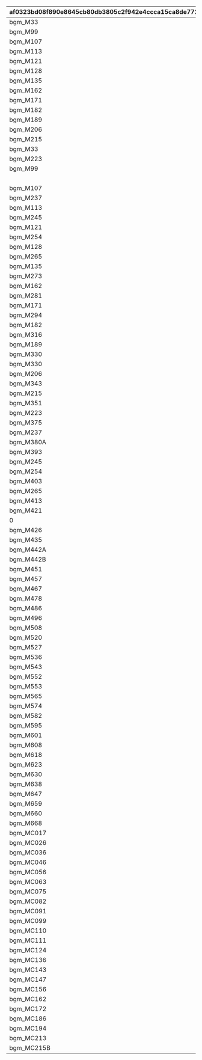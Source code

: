 |af0323bd08f890e8645cb80db3805c2f942e4ccca15ca8de772fd57b96eb0f92|87ef23f4ea03fd30b4dab9a2bcecc61849f4e935e71432a21868b76d4a66f3e0|6f9944673bbd243e22fa0eaace0efa5b374aedd836ba7a63a1d88cca1b2686be|7d27723d0f97eae41e1b8364940b3baec01b2a8dee7346990086aa4fdaaca2f7|c438a68fa295c1b8c2acc7e1abc3523e57d6a473ce3cf5b863734f16f0efbd81|614ba8b011bd00528472dba3a8f491a40fc99809435812e73fd4924a6396a886|d523ea548c66aea52a1e558d0e160a9c7ed146c69122e44c1d31ba4e244cbeb9|e153bfbced1f929dfa6b57ce0768773dc1d2ae67fafd829137f2d1b028877503|4181b6d5706da478a3a4f4b2168eaf6b92e3c1d2ea5f5a786ce1dc3af2d62174|834b81e356e653d5b57c622d3536fc508bf6227892438ad1baa6935fb589e5eb|ad009e4a26220b67355c0ae2d408868c5e212988240ea1de87b7c69db1cf726d|07afa2030ba241f55297e1532011501f7c476bd6f9105452cec6a1fe227276e4|49ece901fbb4d641c9470a6be5d2d1012e4a4d168e8603813a3bdd74a4b992a3|
| --- | --- | --- | --- | --- | --- | --- | --- | --- | --- | --- | --- | --- |
|bgm_M33|0|0|0|2030/03/26 14:59:00|0|380000|1|bgm_M33|2018/03/26 15:00:00|10001|1|380000|
|bgm_M99|0|0|0|2030/03/26 14:59:00|0|380000|2|bgm_M99|2018/04/26 15:00:00|10002|1|380000|
|bgm_M107|0|0|0|2030/03/26 14:59:00|0|380000|3|bgm_M107|2018/05/25 16:00:00|10003|1|380000|
|bgm_M113|0|0|0|2030/03/26 14:59:00|0|380000|4|bgm_M113|2018/06/26 15:00:00|10004|1|380000|
|bgm_M121|0|0|0|2030/03/26 14:59:00|0|380000|5|bgm_M121|2018/07/26 15:00:00|10005|1|380000|
|bgm_M128|0|0|0|2030/03/26 14:59:00|0|380000|6|bgm_M128|2018/08/27 15:00:00|10006|1|380000|
|bgm_M135|0|0|0|2030/03/26 14:59:00|0|380000|7|bgm_M135|2018/09/26 15:00:00|10007|1|380000|
|bgm_M162|0|0|0|2030/03/26 14:59:00|0|380000|8|bgm_M162|2018/10/26 15:00:00|10008|1|380000|
|bgm_M171|0|0|0|2030/03/26 14:59:00|0|380000|9|bgm_M171|2018/11/26 15:00:00|10009|1|380000|
|bgm_M182|0|0|0|2030/03/26 14:59:00|0|380000|10|bgm_M182|2018/12/26 15:00:00|10010|1|380000|
|bgm_M189|0|0|0|2030/03/26 14:59:00|0|380000|11|bgm_M189|2019/01/25 15:00:00|10011|1|380000|
|bgm_M206|0|0|0|2030/03/26 14:59:00|0|380000|12|bgm_M206|2019/02/22 15:00:00|10012|1|380000|
|bgm_M215|0|0|0|2030/03/26 14:59:00|0|380000|13|bgm_M215|2019/03/25 15:00:00|10013|1|380000|
|bgm_M33|0|0|0|2030/03/26 14:59:00|0|380000|14|bgm_M33|2019/04/11 15:00:00|10014|1|380000|
|bgm_M223|0|0|0|2030/03/26 14:59:00|0|380000|15|bgm_M223|2019/04/24 15:00:00|10015|1|380000|
|bgm_M99|0|0|0|2030/03/26 14:59:00|0|380000|16|bgm_M99|2019/05/09 15:00:00|10016|1|380000|
||0|0|0|2030/03/26 14:59:00|0|380000|17||2019/05/24 15:00:00|10017|1|380000|
|bgm_M107|0|0|0|2030/03/26 14:59:00|0|380000|18|bgm_M107|2019/06/10 15:00:00|10018|1|380000|
|bgm_M237|0|0|0|2030/03/26 14:59:00|0|380000|19|bgm_M237|2019/06/25 15:00:00|10019|1|380000|
|bgm_M113|0|0|0|2030/03/26 14:59:00|0|380000|20|bgm_M113|2019/07/08 15:00:00|10020|1|380000|
|bgm_M245|0|0|0|2030/03/26 14:59:00|0|380000|21|bgm_M245|2019/07/25 15:00:00|10021|1|380000|
|bgm_M121|0|0|0|2030/03/26 14:59:00|0|380000|22|bgm_M121|2019/08/08 15:00:00|10022|1|380000|
|bgm_M254|0|0|0|2030/03/26 14:59:00|0|380000|23|bgm_M254|2019/08/26 15:00:00|10023|1|380000|
|bgm_M128|0|0|0|2030/03/26 14:59:00|0|380000|24|bgm_M128|2019/09/09 15:00:00|10024|1|380000|
|bgm_M265|0|0|0|2030/03/26 14:59:00|0|380000|25|bgm_M265_Top|2019/09/24 15:00:00|10025|1|380000|
|bgm_M135|0|0|0|2030/03/26 14:59:00|0|380000|26|bgm_M135|2019/10/10 15:00:00|10026|1|380000|
|bgm_M273|0|0|0|2030/03/26 14:59:00|0|380000|27|bgm_M273|2019/10/25 15:00:00|10027|1|380000|
|bgm_M162|0|0|0|2030/03/26 14:59:00|0|380000|28|bgm_M162|2019/11/08 15:00:00|10028|1|380000|
|bgm_M281|0|0|0|2030/03/26 14:59:00|0|380000|29|bgm_M281|2019/11/25 15:00:00|10029|1|380000|
|bgm_M171|0|0|0|2030/03/26 14:59:00|0|380000|30|bgm_M171|2019/12/09 15:00:00|10030|1|380000|
|bgm_M294|0|0|0|2030/03/26 14:59:00|0|380000|31|bgm_M294|2019/12/25 15:00:00|10031|1|380000|
|bgm_M182|0|0|0|2030/03/26 14:59:00|0|380000|32|bgm_M182|2020/01/14 12:00:00|10032|1|380000|
|bgm_M316|0|0|0|2030/03/26 14:59:00|0|380000|33|bgm_M316|2020/01/24 15:00:00|10033|1|380000|
|bgm_M189|0|0|0|2030/03/26 14:59:00|0|380000|34|bgm_M189|2020/02/10 15:00:00|10034|1|380000|
|bgm_M330|0|0|0|2030/03/26 14:59:00|0|380000|35|bgm_M330|2020/02/25 15:00:00|10035|1|380000|
|bgm_M330|0|0|0|2030/03/26 14:59:00|0|380000|36|bgm_M330|2020/02/25 15:00:00|10036|1|380000|
|bgm_M206|0|0|0|2030/03/26 14:59:00|0|380000|37|bgm_M206|2020/03/12 15:00:00|10037|1|380000|
|bgm_M343|0|0|0|2030/03/26 14:59:00|0|380000|38|bgm_M343|2020/03/24 15:00:00|10038|1|380000|
|bgm_M215|0|0|0|2030/03/26 14:59:00|0|380000|39|bgm_M215|2020/04/10 12:00:00|10039|1|380000|
|bgm_M351|0|0|0|2030/03/26 14:59:00|0|380000|40|bgm_M351|2020/04/24 15:00:00|10040|1|380000|
|bgm_M223|0|0|0|2030/03/26 14:59:00|0|380000|41|bgm_M223|2020/05/10 12:00:00|10041|1|380000|
|bgm_M375|0|0|0|2030/03/26 14:59:00|0|380000|42|bgm_M375|2020/05/25 15:00:00|10042|1|380000|
|bgm_M237|0|0|0|2030/03/26 14:59:00|0|380000|43|bgm_M237|2020/06/08 18:00:00|10043|1|380000|
|bgm_M380A|0|0|0|2030/03/26 14:59:00|0|380000|44|bgm_M380A|2020/06/24 15:00:00|10044|1|380000|
|bgm_M393|0|0|0|2030/03/26 14:59:00|0|380000|45|bgm_M393|2020/07/25 12:00:00|10046|1|380000|
|bgm_M245|0|0|0|2030/03/26 14:59:00|0|380000|46|bgm_M245|2020/07/09 15:00:00|10045|1|380000|
|bgm_M254|0|0|0|2030/03/26 14:59:00|0|380000|47|bgm_M254|2020/08/09 15:00:00|10047|1|380000|
|bgm_M403|0|0|0|2030/03/26 14:59:00|0|380000|48|bgm_M403|2020/08/24 12:00:00|10048|1|380000|
|bgm_M265|0|0|0|2030/03/26 14:59:00|0|380000|49|bgm_M265_Top|2020/09/14 15:00:00|10049|1|380000|
|bgm_M413|0|0|0|2030/03/26 14:59:00|0|380000|50|bgm_M413|2020/09/25 15:00:00|10050|1|380000|
|bgm_M421|0|0|0|2030/03/26 14:59:00|0|380000|52|bgm_M421|2020/10/26 12:00:00|10052|1|380000|
|0|0|0|0|2030/03/26 14:59:00|0|380000|53|0|2020/11/06|10053|1|380000|
|bgm_M426|0|0|0|2030/03/26 14:59:00|0|380000|54|bgm_M426|2020/11/25 15:00:00|10054|1|380000|
|bgm_M435|0|0|0|2030/03/26 14:59:00|0|380000|56|bgm_M435|2020/12/25 15:00:00|10056|1|380000|
|bgm_M442A|0|0|0|2030/03/26 14:59:00|0|380000|58|bgm_M442A|2021/01/25 15:00:00|10058|1|380000|
|bgm_M442B|0|0|0|2030/03/26 14:59:00|0|380000|59|bgm_M442B|2021/01/25 15:00:00|10059|1|380000|
|bgm_M451|0|0|0|2030/03/26 14:59:00|0|380000|61|bgm_M451|2021/02/25 15:00:00|10061|1|380000|
|bgm_M457|0|0|0|2030/03/26 14:59:00|0|380000|64|bgm_M457|2021/03/25 15:00:00|10064|1|380000|
|bgm_M467|0|0|0|2030/03/26 14:59:00|0|380000|66|bgm_M467|2021/04/26 15:00:00|10066|1|380000|
|bgm_M478|0|0|0|2030/03/26 14:59:00|0|380000|68|bgm_M478_Lofi|2021/05/25 15:00:00|10068|1|380000|
|bgm_M486|0|0|0|2030/03/26 14:59:00|0|380000|70|bgm_M486|2021/06/24 15:00:00|10070|1|380000|
|bgm_M496|0|0|0|2030/03/26 14:59:00|0|380000|72|bgm_M496|2021/07/26 15:00:00|10072|1|380000|
|bgm_M508|0|0|0|2030/03/26 14:59:00|0|380000|74|bgm_M508|2021/08/26 15:00:00|10074|1|380000|
|bgm_M520|0|0|0|2030/03/26 14:59:00|0|380000|76|bgm_M520|2021/09/24 15:00:00|10076|1|380000|
|bgm_M527|0|0|0|2030/03/26 14:59:00|0|380000|78|bgm_M527|2021/10/25 18:30:00|10078|1|380000|
|bgm_M536|0|0|0|2030/03/26 14:59:00|0|380000|80|bgm_M536|2021/11/24 15:00:00|10080|1|380000|
|bgm_M543|0|0|0|2030/03/26 14:59:00|0|380000|82|bgm_M543|2021/12/27 18:30:00|10082|1|380000|
|bgm_M552|0|0|0|2030/03/26 14:59:00|0|380000|84|bgm_M552|2022/01/25 15:00:00|10084|1|380000|
|bgm_M553|0|0|0|2030/03/26 14:59:00|0|380000|85|bgm_M553|2022/01/25 15:00:00|10085|1|380000|
|bgm_M565|0|0|0|2030/03/26 14:59:00|0|380000|88|bgm_M565|2022/02/24 15:00:00|10088|1|380000|
|bgm_M574|0|0|0|2030/03/26 14:59:00|0|380000|90|bgm_M574|2022/03/24 15:00:00|10090|1|380000|
|bgm_M582|0|0|0|2030/03/26 14:59:00|0|380000|92|bgm_M582|2022/04/25 15:00:00|10092|1|380000|
|bgm_M595|0|0|0|2030/03/26 14:59:00|0|380000|94|bgm_M595|2022/05/25 15:00:00|10094|1|380000|
|bgm_M601|0|0|0|2030/03/26 14:59:00|0|380000|96|bgm_M601|2022/06/24 15:00:00|10096|1|380000|
|bgm_M608|0|0|0|2030/03/26 14:59:00|0|380000|98|bgm_M608|2022/07/25 15:00:00|10098|1|380000|
|bgm_M618|0|0|0|2030/03/26 14:59:00|0|380000|100|bgm_M618|2022/08/26 15:00:00|10100|1|380000|
|bgm_M623|0|0|0|2030/03/26 14:59:00|0|380000|102|bgm_M623|2022/09/22 15:00:00|10102|1|380000|
|bgm_M630|0|0|0|2030/03/26 14:59:00|0|380000|104|bgm_M630|2022/10/25 15:00:00|10104|1|380000|
|bgm_M638|0|0|0|2030/03/26 14:59:00|0|380000|106|bgm_M638|2022/11/24 15:00:00|10106|1|380000|
|bgm_M647|0|0|0|2030/03/26 14:59:00|0|380000|108|bgm_M647|2022/12/27 15:00:00|10108|1|380000|
|bgm_M659|0|0|0|2030/03/26 14:59:00|0|380000|110|bgm_M659|2023/01/24 15:00:00|10110|1|380000|
|bgm_M660|0|0|0|2030/03/26 14:59:00|0|380000|111|bgm_M660|2023/01/24 15:00:00|10111|1|380000|
|bgm_M668|0|0|0|2030/03/26 14:59:00|0|380000|114|bgm_M668|2023/02/24 15:00:00|10114|1|380000|
|bgm_MC017|0|0|0|2030/03/26 14:59:00|0|380000|116|bgm_MC017|2023/03/23 15:00:00|10116|1|380000|
|bgm_MC026|0|0|0|2030/03/26 14:59:00|0|380000|118|bgm_MC026|2023/04/24 19:00:00|10118|1|380000|
|bgm_MC036|0|0|0|2030/03/26 14:59:00|0|380000|120|bgm_MC036|2023/05/26 15:00:00|10120|1|380000|
|bgm_MC046|0|0|0|2030/03/26 14:59:00|0|380000|122|bgm_MC046|2023/06/23 15:00:00|10122|1|380000|
|bgm_MC056|0|0|0|2030/03/26 14:59:00|0|380000|124|bgm_MC056|2023/07/25 15:00:00|10124|1|380000|
|bgm_MC063|0|0|0|2030/03/26 14:59:00|0|380000|126|bgm_MC063|2023/08/25 15:00:00|10126|1|380000|
|bgm_MC075|0|0|0|2030/03/26 14:59:00|0|380000|128|bgm_MC075|2023/09/26 15:00:00|10128|1|380000|
|bgm_MC082|0|0|0|2030/03/26 14:59:00|0|380000|130|bgm_MC082|2023/10/23 15:00:00|10130|1|380000|
|bgm_MC091|0|0|0|2030/03/26 14:59:00|0|380000|132|bgm_MC091|2023/11/24 15:00:00|10132|1|380000|
|bgm_MC099|0|0|0|2030/03/26 14:59:00|0|380000|134|bgm_MC099|2023/12/27 15:00:00|10134|1|380000|
|bgm_MC110|0|0|0|2030/03/26 14:59:00|0|380000|136|bgm_MC110|2024/01/26 15:00:00|10136|1|380000|
|bgm_MC111|0|0|0|2030/03/26 14:59:00|0|380000|137|bgm_MC111|2024/01/26 15:00:00|10137|1|380000|
|bgm_MC124|0|0|0|2030/03/26 14:59:00|0|380000|140|bgm_MC124|2024/02/24 15:00:00|10140|1|380000|
|bgm_MC136|0|0|0|2030/03/26 14:59:00|0|380000|142|bgm_MC136|2024/03/26 15:00:00|10142|1|380000|
|bgm_MC143|0|0|0|2030/03/26 14:59:00|0|380000|144|bgm_MC143|2024/04/27 21:00:00|10144|1|380000|
|bgm_MC147|0|0|0|2030/03/26 14:59:00|0|380000|146|bgm_MC147|2024/05/23 15:00:00|10146|1|380000|
|bgm_MC156|0|0|0|2030/03/26 14:59:00|0|380000|148|bgm_MC156|2024/06/30 12:00:00|10148|1|380000|
|bgm_MC162|0|0|0|2030/03/26 14:59:00|0|380000|150|bgm_MC162|2024/07/26 15:00:00|10150|1|380000|
|bgm_MC172|0|0|0|2030/03/26 14:59:00|0|380000|152|bgm_MC172_TitleCall|2024/08/26 18:00:00|10152|1|380000|
|bgm_MC186|0|0|0|2030/03/26 14:59:00|0|380000|154|bgm_MC186|2024/09/25 15:00:00|10154|1|380000|
|bgm_MC194|0|0|0|2030/03/26 14:59:00|0|380000|156|bgm_MC194|2024/10/25 17:00:00|10156|1|380000|
|bgm_MC213|0|0|0|2030/03/26 14:59:00|0|380000|158|bgm_MC213|2024/11/30 12:00:00|10158|1|380000|
|bgm_MC215B|0|0|0|2030/03/26 14:59:00|0|380000|160|bgm_MC215B|2024/12/26 21:00:00|10160|1|380000|